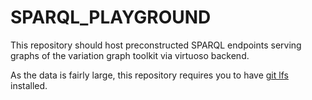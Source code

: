 # SPARQL_PLAYGROUND
This repository should host preconstructed SPARQL endpoints serving graphs of the variation graph toolkit via virtuoso backend.

As the data is fairly large, this repository requires you to have [git lfs](https://git-lfs.github.com/) installed.
